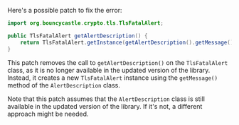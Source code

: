 Here's a possible patch to fix the error:
```java
import org.bouncycastle.crypto.tls.TlsFatalAlert;

public TlsFatalAlert getAlertDescription() {
    return TlsFatalAlert.getInstance(getAlertDescription().getMessage());
}
```
This patch removes the call to `getAlertDescription()` on the `TlsFatalAlert` class, as it is no longer available in the updated version of the library. Instead, it creates a new `TlsFatalAlert` instance using the `getMessage()` method of the `AlertDescription` class.

Note that this patch assumes that the `AlertDescription` class is still available in the updated version of the library. If it's not, a different approach might be needed.